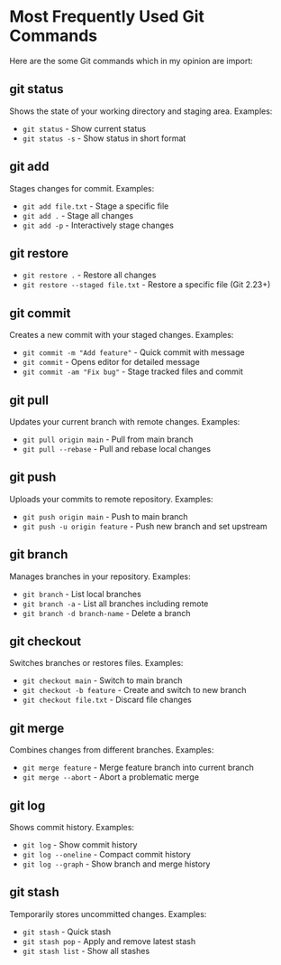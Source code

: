 # Most Frequently Used Git Commands

Here are the some Git commands which in my opinion are import:

## git status
Shows the state of your working directory and staging area.
Examples:
- `git status` - Show current status
- `git status -s` - Show status in short format

## git add
Stages changes for commit.
Examples:
- `git add file.txt` - Stage a specific file
- `git add .` - Stage all changes
- `git add -p` - Interactively stage changes

## git restore
- `git restore .` - Restore all changes
- `git restore --staged file.txt` - Restore a specific file (Git 2.23+)

## git commit
Creates a new commit with your staged changes.
Examples:
- `git commit -m "Add feature"` - Quick commit with message
- `git commit` - Opens editor for detailed message
- `git commit -am "Fix bug"` - Stage tracked files and commit

## git pull
Updates your current branch with remote changes.
Examples:
- `git pull origin main` - Pull from main branch
- `git pull --rebase` - Pull and rebase local changes

## git push
Uploads your commits to remote repository.
Examples:
- `git push origin main` - Push to main branch
- `git push -u origin feature` - Push new branch and set upstream

## git branch
Manages branches in your repository.
Examples:
- `git branch` - List local branches
- `git branch -a` - List all branches including remote
- `git branch -d branch-name` - Delete a branch

## git checkout
Switches branches or restores files.
Examples:
- `git checkout main` - Switch to main branch
- `git checkout -b feature` - Create and switch to new branch
- `git checkout file.txt` - Discard file changes

## git merge
Combines changes from different branches.
Examples:
- `git merge feature` - Merge feature branch into current branch
- `git merge --abort` - Abort a problematic merge

## git log
Shows commit history.
Examples:
- `git log` - Show commit history
- `git log --oneline` - Compact commit history
- `git log --graph` - Show branch and merge history

## git stash
Temporarily stores uncommitted changes.
Examples:
- `git stash` - Quick stash
- `git stash pop` - Apply and remove latest stash
- `git stash list` - Show all stashes
